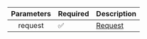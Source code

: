 | Parameters 	| Required           	| Description             	|
|:----------:	|--------------------	|-------------------------	|
| request    	| :white_check_mark: 	| [Request](Request.md) 	|